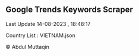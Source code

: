 

## Google Trends Keywords Scraper 
 
Last Update 14-08-2023 , 18:48:17

Country List :
VIETNAM.json



© Abdul Muttaqin 
